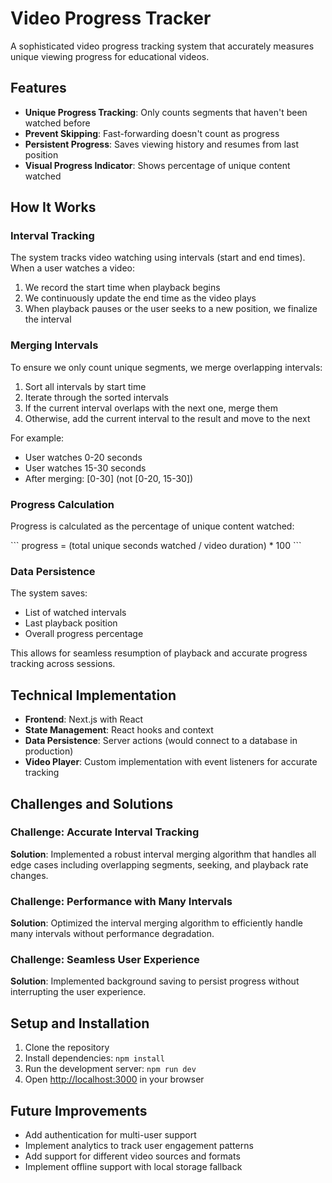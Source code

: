 # Video Progress Tracker

A sophisticated video progress tracking system that accurately measures unique viewing progress for educational videos.

## Features

- **Unique Progress Tracking**: Only counts segments that haven't been watched before
- **Prevent Skipping**: Fast-forwarding doesn't count as progress
- **Persistent Progress**: Saves viewing history and resumes from last position
- **Visual Progress Indicator**: Shows percentage of unique content watched

## How It Works

### Interval Tracking

The system tracks video watching using intervals (start and end times). When a user watches a video:

1. We record the start time when playback begins
2. We continuously update the end time as the video plays
3. When playback pauses or the user seeks to a new position, we finalize the interval

### Merging Intervals

To ensure we only count unique segments, we merge overlapping intervals:

1. Sort all intervals by start time
2. Iterate through the sorted intervals
3. If the current interval overlaps with the next one, merge them
4. Otherwise, add the current interval to the result and move to the next

For example:
- User watches 0-20 seconds
- User watches 15-30 seconds
- After merging: [0-30] (not [0-20, 15-30])

### Progress Calculation

Progress is calculated as the percentage of unique content watched:

\`\`\`
progress = (total unique seconds watched / video duration) * 100
\`\`\`

### Data Persistence

The system saves:
- List of watched intervals
- Last playback position
- Overall progress percentage

This allows for seamless resumption of playback and accurate progress tracking across sessions.

## Technical Implementation

- **Frontend**: Next.js with React
- **State Management**: React hooks and context
- **Data Persistence**: Server actions (would connect to a database in production)
- **Video Player**: Custom implementation with event listeners for accurate tracking

## Challenges and Solutions

### Challenge: Accurate Interval Tracking

**Solution**: Implemented a robust interval merging algorithm that handles all edge cases including overlapping segments, seeking, and playback rate changes.

### Challenge: Performance with Many Intervals

**Solution**: Optimized the interval merging algorithm to efficiently handle many intervals without performance degradation.

### Challenge: Seamless User Experience

**Solution**: Implemented background saving to persist progress without interrupting the user experience.

## Setup and Installation

1. Clone the repository
2. Install dependencies: `npm install`
3. Run the development server: `npm run dev`
4. Open [http://localhost:3000](http://localhost:3000) in your browser

## Future Improvements

- Add authentication for multi-user support
- Implement analytics to track user engagement patterns
- Add support for different video sources and formats
- Implement offline support with local storage fallback
